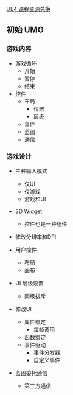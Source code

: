 [UE4 课程资源兑换](https://www.unrealengine.com/account/code-redemption)

## 初始 UMG

### 游戏内容

- 游戏循环
  - 开始
  - 暂停
  - 结束
- 控件
  - 布局
    - 位置
    - 层级
  - 事件
  - 蓝图
  - 通信

### 游戏设计

- 三种输入模式

  - 仅UI
  - 仅游戏
  - 游戏和UI

- 3D Widget

  - 控件也是一种组件

- 修改分辨率和DPI

- 用户控件

  - 布局
  - 画布

- UI 层级设置

  - 同级排斥

- 修改UI

  - 属性绑定
    - 每帧调用
  - 函数绑定
  - 事件驱动
    - 事件分发器
    - 自定义事件

- 蓝图委托通信

  - 第三方通信

  